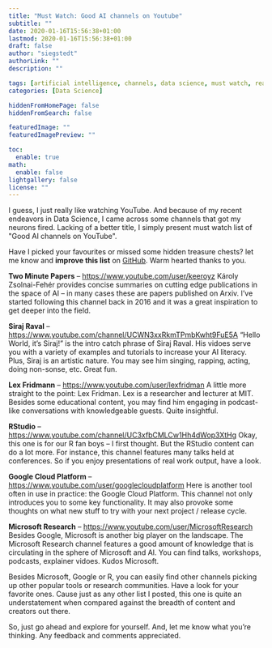 ```yaml
---
title: "Must Watch: Good AI channels on Youtube"
subtitle: ""
date: 2020-01-16T15:56:38+01:00
lastmod: 2020-01-16T15:56:38+01:00
draft: false
author: "siegstedt"
authorLink: ""
description: ""

tags: [artificial intelligence, channels, data science, must watch, reading list, YouTube]
categories: [Data Science]

hiddenFromHomePage: false
hiddenFromSearch: false

featuredImage: ""
featuredImagePreview: ""

toc:
  enable: true
math:
  enable: false
lightgallery: false
license: ""
---
```


I guess, I just really like watching YouTube. And because of my recent endeavors in Data Science, I came across some channels that got my neurons fired. Lacking of a better title, I simply present must watch list of "Good AI channels on YouTube".

<!--more-->

Have I picked your favourites or missed some hidden treasure chests? let me know and **improve this list** on [GitHub](https://github.com/siegstedt/machinemind/blob/main/content/posts/being-a-data-scientist.md). Warm hearted thanks to you.

**Two Minute Papers** – https://www.youtube.com/user/keeroyz
Károly Zsolnai-Fehér provides concise summaries on cutting edge publications in the space of AI – in many cases these are papers published on Arxiv. I’ve started following this channel back in 2016 and it was a great inspiration to get deeper into the field.

**Siraj Raval** – https://www.youtube.com/channel/UCWN3xxRkmTPmbKwht9FuE5A
“Hello World, it’s Siraj!” is the intro catch phrase of Siraj Raval. His vidoes serve you with a variety of examples and tutorials to increase your AI literacy. Plus, Siraj is an artistic nature. You may see him singing, rapping, acting, doing non-sonse, etc. Great fun.

**Lex Fridmann** – https://www.youtube.com/user/lexfridman
A little more straight to the point: Lex Fridman. Lex is a researcher and lecturer at MIT. Besides some educational content, you may find him engaging in podcast-like conversations with knowledgeable guests. Quite insightful.

**RStudio** – https://www.youtube.com/channel/UC3xfbCMLCw1Hh4dWop3XtHg
Okay, this one is for our R fan boys – I first thought. But the RStudio content can do a lot more. For instance, this channel features many talks held at conferences. So if you enjoy presentations of real work output, have a look.

**Google Cloud Platform** – https://www.youtube.com/user/googlecloudplatform
Here is another tool often in use in practice: the Google Cloud Platform. This channel not only introduces you to some key functionality. It may also provoke some thoughts on what new stuff to try with your next project / release cycle.

**Microsoft Research** – https://www.youtube.com/user/MicrosoftResearch
Besides Google, Microsoft is another big player on the landscape. The Microsoft Research channel features a good amount of knowledge that is circulating in the sphere of Microsoft and AI. You can find talks, workshops, podcasts, explainer vidoes. Kudos Microsoft.

Besides Microsoft, Google or R, you can easily find other channels picking up other popular tools or research communities. Have a look for your favorite ones. Cause just as any other list I posted, this one is quite an understatement when compared against the breadth of content and creators out there.

So, just go ahead and explore for yourself. And, let me know what you’re thinking. Any feedback and comments appreciated.